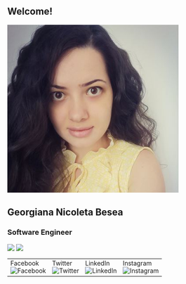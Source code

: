 ## Welcome!

![](https://github.com/geobesea/geobesea.github.io/blob/main/images/GeorgianaBesea.JPG)

## Georgiana Nicoleta Besea
### Software Engineer


![](https://img.shields.io/twitter/url?style=social)
![](https://img.shields.io/github/followers/geobesea?style=social)

<table>
<tr>
<td>Facebook<br><img src="https://edent.github.io/SuperTinyIcons/images/svg/facebook.svg" width="90" title="Facebook" /><br></td>
<td>Twitter<br><img src="https://edent.github.io/SuperTinyIcons/images/svg/twitter.svg" width="90" title="Twitter" /><br></td>
<td>LinkedIn<br><img src="https://edent.github.io/SuperTinyIcons/images/svg/linkedin.svg" width="90" title="LinkedIn" /><br></td>
<td>Instagram<br><img src="https://edent.github.io/SuperTinyIcons/images/svg/instagram.svg" width="90" title="Instagram" /><br></td>
</tr>


